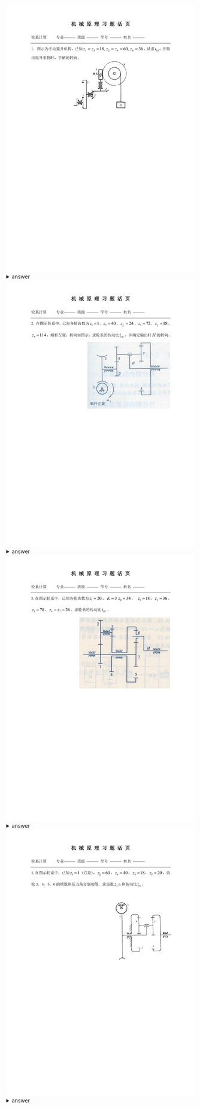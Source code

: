 <span id="00001">
<img src="hw_pict/00001.svg">
</span>

<details><summary>answer</summary>

![](ans_pict/1.jpg)

</details>

<span id="00002">
<img src="hw_pict/00002.svg">
</span>

<details><summary>answer</summary>

![](ans_pict/2.png)

</details>

<span id="00003">
<img src="hw_pict/00003.svg">
</span>

<details><summary>answer</summary>

![](ans_pict/3.png)

</details>

<span id="00004">
<img src="hw_pict/00004.svg">
</span>

<details><summary>answer</summary>

![](ans_pict/4.png)

![](ans_pict/5.png)

**角度** :

1. 在行星架的参考系中，可以像定轴轮系一样思考，直接考虑 3 -> 6 的传动比，而不需要分别考 3 -> 4 和 5 -> 6

</details>
